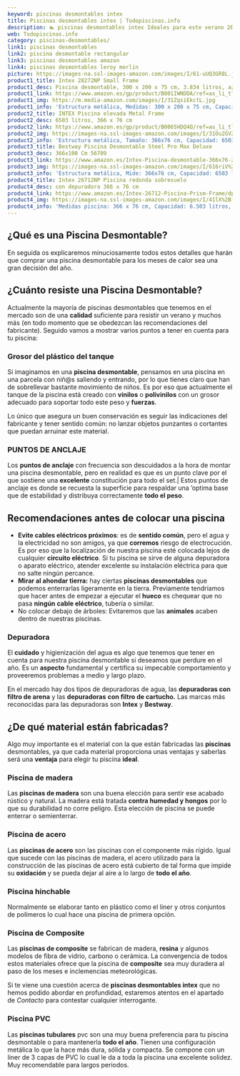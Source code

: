 ```yaml
---
keyword: piscinas desmontables intex
title: Piscinas desmontables intex | Todopiscinas.info
description: 🏊 piscinas desmontables intex Ideales para este verano 2021. Aquí puedes comprar piscinas desmontables intex y comparar con otras similares. No dejes escapar piscinas desmontables intex a un precio realmente tentador.
web: Todopiscinas.info
category: piscinas-desmontables/
link1: piscinas desmontables
link2: piscina desmontable rectangular
link3: piscinas desmontables amazon
link4: piscinas desmontables leroy merlin
picture: https://images-na.ssl-images-amazon.com/images/I/61-uUQ3GR8L.jpg
product1_title: Intex 28272NP Small Frame
product1_desc: Piscina desmontable, 300 x 200 x 75 cm, 3.834 litros, azul
product1_link: https://www.amazon.es/gp/product/B001IWNDDA/ref=as_li_tl?ie=UTF8&camp=3638&creative=24630&creativeASIN=B001IWNDDA&linkCode=as2&tag=todopiscinas0e-21&linkId=25b9d647487c889cb6ef56ed63f50ca1
product1_img: https://m.media-amazon.com/images/I/31ZqsiEkctL.jpg
product1_info: 'Estructura metálica, Medidas: 300 x 200 x 75 cm, Capacidad: 3.834 litros, Para 6 personas (+ 6 años), Fácil montaje, Forma rectangular'
product2_title: INTEX Piscina elevada Metal Frame
product2_desc: 6503 litros, 366 x 76 cm
product2_link: https://www.amazon.es/gp/product/B0065HDQ4O/ref=as_li_tl?ie=UTF8&camp=3638&creative=24630&creativeASIN=B0065HDQ4O&linkCode=as2&tag=todopiscinas0e-21&linkId=ed2430e3ba564d3527ee103df33ed7b3
product2_img: https://images-na.ssl-images-amazon.com/images/I/31Ou2GV2SAL.jpg
product2_info: 'Estructura metálica, Tamaño: 366x76 cm, Capacidad: 6503 litros, Forma circular, De 4 a 7 personas (+6 años)'
product3_title: Bestway Piscina Desmontable Steel Pro Max Deluxe
product3_desc: 366x100 Cm 56709
product3_link: https://www.amazon.es/Intex-Piscina-desmontable-366x76-28210NP/dp/B0065HDQ4O?__mk_es_ES=%C3%85M%C3%85%C5%BD%C3%95%C3%91&crid=25UQGV9HG2INI&dchild=1&keywords=piscinas+desmontables&qid=1615854176&sprefix=piscinas+dem%2Caps%2C201&sr=8-5&linkCode=ll1&tag=todopiscinas0e-21&linkId=34f200977c6cbaab1f3f4d9ac0e64755&language=es_ES&ref_=as_li_ss_tl
product3_img: https://images-na.ssl-images-amazon.com/images/I/616riV%2BiY3L.jpg
product3_info: 'Estructura metálica, Mide: 366x76 cm, Capacidad: 6503 litros, De 4 a 7 personas mayores de 6 años, Forma circular, Tecnología Super-Tough'
product4_title: Intex 26712NP Piscina redonda sobresuelo
product4_desc: con depuradora 366 x 76 cm
product4_link: https://www.amazon.es/Intex-26712-Piscina-Prism-Frame/dp/B07FB823GL?__mk_es_ES=%C3%85M%C3%85%C5%BD%C3%95%C3%91&dchild=1&keywords=piscinas+desmontables+con+depuradora&qid=1615936418&sr=8-5&linkCode=ll1&tag=todopiscinas0e-21&linkId=d98699de7830cd471766fa1daa36de34&language=es_ES&ref_=as_li_ss_tl
product4_img: https://images-na.ssl-images-amazon.com/images/I/41lX%2B-YpibL.jpg
product4_info: 'Medidas piscina: 366 x 76 cm, Capacidad: 6.503 litros, Incluye depuradora de cartucha A, Lona resistente triple capa'
---
```



<brand-panel :title=product1_title :desc=product1_desc :img=product1_img :link=product1_link></brand-panel>
## ¿Qué es una Piscina Desmontable?



En seguida os explicaremos minuciosamente todos estos detalles que harán que comprar una piscina desmontable para los meses de calor sea una gran decisión del año.


## ¿Cuánto resiste una Piscina Desmontable?

Actualmente la mayoría de piscinas desmontables que tenemos en el mercado son de una **calidad** suficiente para resistir un verano y muchos más (en todo momento que se obedezcan las recomendaciones del fabricante). Seguido vamos a mostrar varios puntos a tener en cuenta para tu piscina:


### Grosor del plástico del tanque

Si imaginamos en una **piscina desmontable**, pensamos en una piscina en una parcela con niñ@s saliendo y entrando, por lo que tienes claro que han de sobrellevar bastante movimiento de niños. Es por eso que actualmente el tanque de la piscina está creado con **vinilos** o **polivinilos** con un grosor adecuado para soportar todo este peso y **fuerzas**.

Lo único que asegura un	 buen conservación es seguir las indicaciones del fabricante y tener sentido común: no lanzar objetos punzantes o cortantes que puedan arruinar este material.


### PUNTOS DE ANCLAJE

Los **puntos de anclaje** con frecuencia son descuidados a la hora de montar una piscina desmontable, pero en realidad es que es un punto clave por el que sostiene una **excelente** constitución para todo el set.| Estos puntos de anclaje es donde se recuesta la superficie para respaldar una ’optima base que de estabilidad y distribuya correctamente **todo el peso**.

<external-banner></external-banner>


<stats-list :link1=link1 :link2=link2 :link3=link3 :link4=link4 :category=category></stats-list>


## Recomendaciones antes de colocar una piscina



*   **Evite cables eléctricos próximos**: es de **sentido común**, pero el agua y la electricidad no son amigos, ya que **corremos** riesgo de electrocución. Es por eso que la localización de nuestra piscina esté colocada lejos de cualquier **circuito eléctrico**. Si tu piscina se sirve de alguna depuradora o aparato eléctrico, atender excelente su instalación eléctrica para que no salte ningún percance.
*   **Mirar al ahondar tierra:** hay ciertas **piscinas desmontables** que podemos enterrarlas ligeramente en la tierra. Previamente tendríamos que hacer antes de empezar a ejecutar el **hueco** es chequear que no pasa **ningún cable eléctrico**, tubería o similar.
*   No colocar debajo de árboles: Evitaremos que las **animales** acaben dentro de nuestras piscinas.


### Depuradora

El **cuidado** y higienización del agua es algo que tenemos que tener en cuenta para nuestra piscina desmontable si deseamos que perdure en el año. Es un **aspecto** fundamental y certifica su impecable comportamiento y proveeremos problemas a medio y largo plazo.

En el mercado hay dos tipos de depuradoras de agua, las **depuradoras con filtro de arena** y  las **depuradoras** **con filtro de cartucho.** Las marcas más reconocidas para las depuradoras son **Intex** y **Bestway**.


## ¿De qué material están fabricadas?

Algo muy importante es el material con la que están fabricadas las **piscinas** desmontables, ya que cada material proporciona unas ventajas y saberlas  será una **ventaja** para elegir tu piscina **ideal**.


### Piscina de madera

Las **piscinas de madera** son una buena elección para sentir ese acabado rústico y natural. La madera está tratada **contra humedad y hongos** por lo que su durabilidad no corre peligro. Esta elección de piscina se puede enterrar o semienterrar.


### Piscina de acero

Las **piscinas de acero** son las piscinas con el componente más rígido. Igual que sucede con las piscinas de madera, el acero utilizado para la construcción de las piscinas de acero está cubierto de tal forma que impide su **oxidación** y se pueda dejar al aire a lo largo de **todo el año**.


### Piscina hinchable

 Normalmente se elaborar tanto en plástico como el liner y otros conjuntos de polímeros lo cual hace una piscina de primera opción.


### Piscina de Composite

Las **piscinas de composite** se fabrican de madera, **resina** y algunos modelos de fibra de vidrio, carbono o cerámica. La convergencia de todos estos materiales ofrece que la piscina de **composite** sea muy duradera al paso de los meses e inclemencias meteorológicas.

Si te viene una cuestión acerca de **piscinas desmontables intex** que no hemos podido abordar en profundidad, estaremos atentos en el apartado de _Contacto_ para contestar cualquier interrogante.


### Piscina  PVC

Las **piscinas tubulares** pvc son una muy buena preferencia para tu piscina desmontable o para mantenerla **todo el año**. Tienen una configuración metálica lo que la hace más dura, sólida y compacta. Se compone con un liner de 3 capas de PVC lo cual le da a toda la piscina una excelente solidez. Muy recomendable para largos periodos.